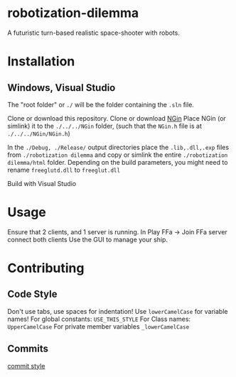 # robotization-dilemma

A futuristic turn-based realistic space-shooter with robots.

# Installation

## Windows, Visual Studio

The "root folder" or `./` will be the folder containing the `.sln` file.

Clone or download this repository.
Clone or download [NGin](https://github.com/marci07iq/NGin)
Place NGin (or simlink) it to the `./../../NGin` folder, (such that the `NGin.h` file is at `./../../NGin/NGin.h`)

In the `./Debug, ./Release/` output directories place the `.lib,.dll,.exp` files from `./robotization dilemma` and copy or simlink the entire `./robotization dilemma/html` folder.
Depending on the build parameters, you might need to rename `freeglutd.dll` to `freeglut.dll`

Build with Visual Studio

# Usage

Ensure that 2 clients, and 1 server is running.
In Play FFa -> Join FFa server connect both clients
Use the GUI to manage your ship.

# Contributing

## Code Style

Don't use tabs, use spaces for indentation!
Use  `lowerCamelCase` for variable names!
For global constants:  `USE_THIS_STYLE`
For Class names: `UpperCamelCase`
For private member variables `_lowerCamelCase`

## Commits

[commit style](http://chris.beams.io/posts/git-commit/)

